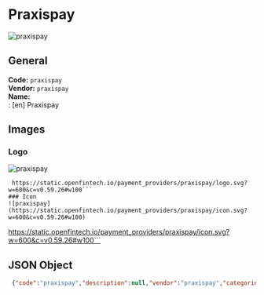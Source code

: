# Praxispay 
![praxispay](https://static.openfintech.io/payment_providers/praxispay/logo.svg?w=600&c=v0.59.26#w100)  
## General 
**Code:** `praxispay`  
**Vendor:** `praxispay`  
**Name:**  
:	[en] Praxispay  
## Images 
### Logo 
![praxispay](https://static.openfintech.io/payment_providers/praxispay/logo.svg?w=600&c=v0.59.26#w100)  
```
 https://static.openfintech.io/payment_providers/praxispay/logo.svg?w=600&c=v0.59.26#w100```  
### Icon 
![praxispay](https://static.openfintech.io/payment_providers/praxispay/icon.svg?w=600&c=v0.59.26#w100)  
```
 https://static.openfintech.io/payment_providers/praxispay/icon.svg?w=600&c=v0.59.26#w100```  
## JSON Object 
```json
 {"code":"praxispay","description":null,"vendor":"praxispay","categories":null,"countries":null,"payment_method":null,"payout_method":null,"metadata":{"about_payments_code":"praxispay"},"name":{"en":"Praxispay"}}```  
